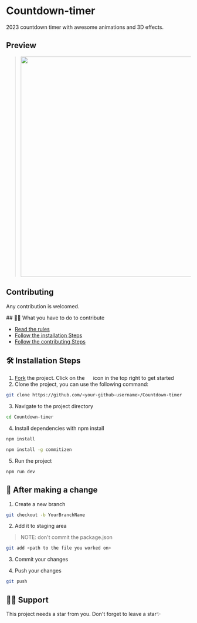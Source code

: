 # Countdown-timer
2023 countdown timer with awesome animations and 3D effects.

## Preview
> <img width="600" src="https://user-images.githubusercontent.com/85039185/208252873-516ceda4-de78-4d1e-9329-09d15dcad405.png" />

## Contributing
<p>Any contribution is welcomed.</p>
## 👌🏾 What you have to do to contribute

- [Read the rules](https://github.com/ghasty003/Countdown-timer/blob/main/CONTRIBUTING.md#rules)
- [Follow the installation Steps](#%EF%B8%8F-installation-steps)
- [Follow the contributing Steps](#-after-making-a-change)

## 🛠️ Installation Steps

1. [Fork](https://github.com/ghasty003/Countdown-timer/fork) the project. Click on the <a href="https://github.com/ghasty003/Countdown-timer/fork"><img src="https://i.imgur.com/G4z1kEe.png" height="15" width="15"></a> icon in the top right to get started
2. Clone the project, you can use the following command:

```bash
git clone https://github.com/<your-github-username>/Countdown-timer
```

3. Navigate to the project directory

```bash
cd Countdown-timer
```

4. Install dependencies with npm install

```bash
npm install
```

```bash
npm install -g commitizen
```

5. Run the project

```bash
npm run dev
```

## 🥂 After making a change

1. Create a new branch

```bash
git checkout -b YourBranchName
```

2. Add it to staging area

> NOTE: don't commit the package.json

```bash
git add <path to the file you worked on>
```

3. Commit your changes

4. Push your changes

```bash
git push
```
## 🙏🏽 Support

This project needs a star️ from you. Don't forget to leave a star✨
